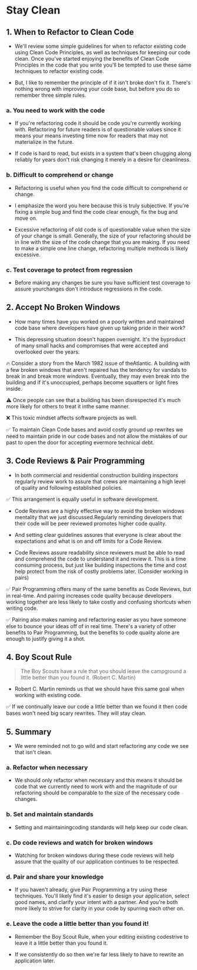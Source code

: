 # Stay Clean

## 1. When to Refactor to Clean Code

- We'll review some simple guidelines for when to refactor existing code using Clean Code Principles, as well as techniques for keeping our code clean. Once you've started enjoying the benefits of Clean Code Principles in the code that you write you'll be tempted to use these same techniques to refactor existing code.

- But, I like to remember the principle of if it isn't broke don't fix it. There's nothing wrong with improving your code base, but before you do so remember three simple rules.

### a. You need to work with the code

- If you're refactoring code it should be code you're currently working with. Refactoring for future readers is of questionable values since it means your means investing time now for readers that may not materialize in the future. 

- If code is hard to read, but exists in a system that's been chugging along reliably for years don't risk changing it merely in a desire for cleanliness.

### b. Difficult to comprehend or change

- Refactoring is useful when you find the code difficult to comprehend or change. 

- I emphasize the word you here because this is truly subjective. If you're fixing a simple bug and find the code clear enough, fix the bug and move on. 

- Excessive refactoring of old code is of questionable value when the size of your change is small. Generally, the size of your refactoring should be in line with the size of the code change that you are making. If you need to make a simple one line change, refactoring multiple methods is likely excessive.

### c. Test coverage to protect from regression

- Before making any changes be sure you have sufficient test coverage to assure yourchanges don't introduce regressions in the code.

## 2. Accept No Broken Windows

- How many times have you worked on a poorly written and maintained code base where developers have given up taking pride in their work?

- This depressing situation doesn't happen overnight. It's the byproduct of many small hacks and compromises that were accepted and overlooked over the years.

🔥 Consider a story from the March 1982 issue of theAtlantic. A building with a few broken windows that aren't repaired has the tendency for vandals to break in and break more windows. Eventually, they may even break into the building and if it's unoccupied, perhaps become squatters or light fires inside.

⚠️ Once people can see that a building has been disrespected it's much more likely for others to treat it inthe same manner. 

❌ This toxic mindset affects software projects as well.

✅ To maintain Clean Code bases and avoid costly ground up rewrites we need to maintain pride in our code bases and not allow the mistakes of our past to open the door for accepting evermore technical debt.

## 3. Code Reviews & Pair Programming

- In both commercial and residential construction building inspectors regularly review work to assure that crews are maintaining a high level of quality and following established policies.

✅ This arrangement is equally useful in software development.

- Code Reviews are a highly effective way to avoid the broken windows mentality that we just discussed.Regularly reminding developers that their code will be peer reviewed promotes higher code quality.

- And setting clear guidelines assures that everyone is clear about the expectations and what is on and off limits for a Code Review.

- Code Reviews assure readability since reviewers must be able to read and comprehend the code to understand it and review it. This is a time consuming process, but just like building inspections the time and cost help protect from the risk of costly problems later. (Consider working in pairs)

✅ Pair Programming offers many of the same benefits as Code Reviews, but in real-time. And pairing increases code quality because developers working together are less likely to take costly and confusing shortcuts when writing code.

✅ Pairing also makes naming and refactoring easier as you have someone else to bounce your ideas off of in real time. There's a variety of other benefits to Pair Programming, but the benefits to code quality alone are enough to justify giving it a shot.

## 4. Boy Scout Rule

> The Boy Scouts have a rule that you should leave the campground a little better than you found it. (Robert C. Martin)

- Robert C. Martin reminds us that we should have this same goal when working with existing code.

✅ If we continually leave our code a little better than we found it then code bases won't need big scary rewrites. They will stay clean.

## 5. Summary

- We were reminded not to go wild and start refactoring any code we see that isn't clean. 

### a. Refactor when necessary

- We should only refactor when necessary and this means it should be code that we currently need to work with and the magnitude of our refactoring should be comparable to the size of the necessary code changes.

### b. Set and maintain standards

- Setting and maintainingcoding standards will help keep our code clean.

### c. Do code reviews and watch for broken windows

- Watching for broken windows during these code reviews will help assure that the quality of our application continues to be respected. 

### d. Pair and share your knowledge

- If you haven't already, give Pair Programming a try using these techniques. You'll likely find it's easier to design your application, select good names, and clarify your intent with a partner. And you're both more likely to strive for clarity in your code by spurring each other on.

### e. Leave the code a little better than you found it!

- Remember the Boy Scout Rule, when your editing existing codestrive to leave it a little better than you found it.

- If we consistently do so then we're far less likely to have to rewrite an application later.
